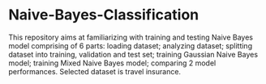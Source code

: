 # Naive-Bayes-Classification
This repository aims at familiarizing with training and testing Naive Bayes model comprising of 6 parts: loading dataset; analyzing dataset; splitting dataset into training, validation and test set; training Gaussian Naive Bayes model; training Mixed Naive Bayes model; comparing 2 model performances. Selected dataset is travel insurance.
